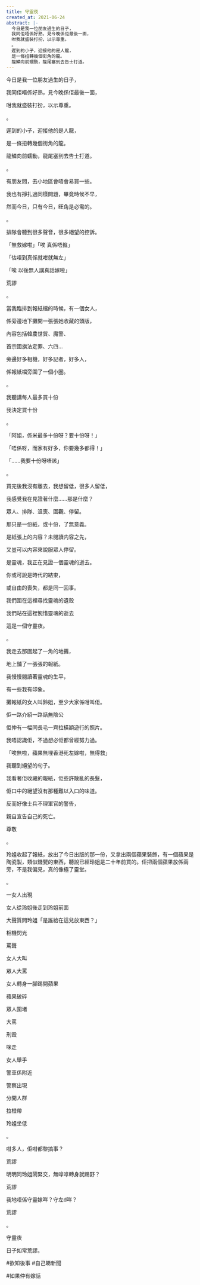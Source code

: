 ```yaml
---
title: 守靈夜
created_at: 2021-06-24
abstract: |-
  今日是我一位朋友過生的日子，
  我同佢唔係好熟，見今晚係佢最後一面，
  咁我就盛裝打扮，以示尊重。
  。
  遲到的小子，迎接他的是人龍，
  是一條扭轉幾個街角的龍。
  龍鱗向前蠕動，龍尾塞到去告士打道。
---
```


今日是我一位朋友過生的日子，

我同佢唔係好熟，見今晚係佢最後一面，

咁我就盛裝打扮，以示尊重。

。

遲到的小子，迎接他的是人龍，

是一條扭轉幾個街角的龍。

龍鱗向前蠕動，龍尾塞到去告士打道。

。

有朋友問，去小地區會唔會易買一些。

我也有掙扎過同樣問題，畢竟時候不早，

然而今日，只有今日，旺角是必需的。

。

排隊會聽到很多聲音，很多絕望的控訴。

「無救嫁啦」「唉 真係唔掋」

「估唔到真係就咁就無左」

「唉 以後無人講真話嫁啦」

荒謬

。

當我臨排到報紙檔的時候，有一個女人，

係旁邊地下攤開一張張她收藏的頭版，

內容包括韓農世貿、魔警、

首宗國旗法定罪、六四…

旁邊好多相機，好多記者，好多人，

係報紙檔旁圍了一個小圈。

。

我聽講每人最多買十份

我決定買十份

。

「阿姐，係米最多十份呀？要十份呀！」

「唔係呀，而家有好多，你要幾多都得！」

「……我要十份呀唔該」

。

買完後我沒有離去，我想留低，很多人留低，

我感覺我在見證著什麼……那是什麼？

眾人、排隊、沮喪、圍觀、停留。

那只是一份紙，或十份，了無意義。

是紙張上的内容？未閱讀内容之先，

又豈可以内容來說服眾人停留。

是靈魂，我正在見證一個靈魂的逝去。

你或可說是時代的結束，

或自由的喪失，都是同一回事。

我們圍在這裡尋找靈魂的遺殼

我們站在這裡惋惜靈魂的逝去

這是一個守靈夜。

。

我走去那圍起了一角的地攤，

地上舖了一張張的報紙。

我慢慢閱讀著靈魂的生平，

有一些我有印象。

攤報紙的女人叫鈴姐，至少大家係咁叫佢。

佢一路介紹一路話無陰公

佢仲有一幅同長毛一齊拉橫額遊行的照片。

我唔認識佢，不過想必佢都曾經努力過。

「唉無啦，蘋果無埋香港死左嫁啦，無得救」

我聽到絕望的句子。

我看著佢收藏的報紙，佢些許散亂的長髮，

佢口中的絕望沒有那種難以入口的味道。

反而好像士兵不理軍官的警告，

親自宣告自己的死亡。

尊敬

。

玲姐收起了報紙，放出了今日出版的那一份，又拿出兩個蘋果裝飾，有一個蘋果是陶瓷製，類似錢甖的東西，聽說已經玲姐是二十年前買的。佢把兩個蘋果放係兩旁，不是我偏見，真的像極了靈堂。

。

一女人出現

女人從玲姐後走到玲姐前面

大聲質問玲姐「是誰給在這兒放東西？」

相機閃光

罵聲

女人大叫

眾人大罵

女人轉身一腳踢開蘋果

蘋果破碎

眾人圍堵

大罵

刑毁

咪走

女人舉手

警車係附近

警察出現

分開人群

拉橙帶

玲姐坐低

。

咁多人，佢咁都黎搞事？

荒謬

明明同玲姐鬧緊交，無嗱嗱轉身就踢野？

荒謬

我地唔係守靈嫁咩？守左d咩？

荒謬

。

守靈夜

日子如常荒謬。

#欲知後事 #自己睇新聞

#如果仲有嫁話
